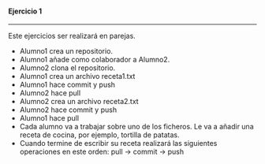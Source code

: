#### Ejercicio 1
---

Este ejercicios ser realizará en parejas.
	
- Alumno1 crea un repositorio. 
- Alumno1 añade como colaborador a Alumno2.
- Alumno2 clona el repositorio.
- Alumno1 crea un archivo receta1.txt
- Alumno1 hace commit y push
- Alumno2 hace pull
- Alumno2 crea un archivo receta2.txt
- Alumno2 hace commit y push
- Alumno1 hace pull
- Cada alumno va a trabajar sobre uno de los ficheros. Le va a añadir 
  una receta de cocina, por ejemplo, tortilla de patatas.
- Cuando termine de escribir su receta realizará las siguientes operaciones en 
  este orden: pull -> commit -> push
	 
